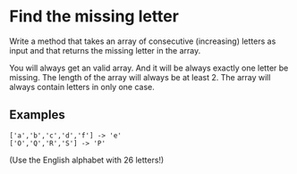 # Find the missing letter

Write a method that takes an array of consecutive (increasing) letters as input
and that returns the missing letter in the array.

You will always get an valid array. And it will be always exactly one letter be
missing. The length of the array will always be at least 2.
The array will always contain letters in only one case.

## Examples

```
['a','b','c','d','f'] -> 'e'
['O','Q','R','S'] -> 'P'
```

(Use the English alphabet with 26 letters!)

